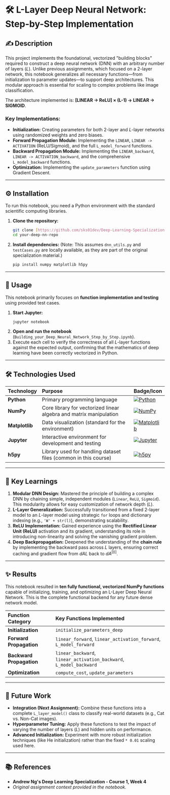 # 🛠️ L-Layer Deep Neural Network: Step-by-Step Implementation

## ✍️ Description

This project implements the foundational, vectorized "building blocks" required to construct a deep neural network (DNN) with an arbitrary number of layers ($L$). Unlike previous assignments, which focused on a 2-layer network, this notebook generalizes all necessary functions—from initialization to parameter updates—to support deep architectures. This modular approach is essential for scaling to complex problems like image classification.

The architecture implemented is: **[LINEAR -> ReLU] $\times$ (L-1) -> LINEAR -> SIGMOID**.

### Key Implementations:

* **Initialization:** Creating parameters for both 2-layer and $L$-layer networks using randomized weights and zero biases.
* **Forward Propagation Module:** Implementing the `LINEAR`, `LINEAR -> ACTIVATION` (ReLU/Sigmoid), and the full `L_model_forward` functions.
* **Backward Propagation Module:** Implementing the `LINEAR_backward`, `LINEAR -> ACTIVATION_backward`, and the comprehensive `L_model_backward` functions.
* **Optimization:** Implementing the `update_parameters` function using Gradient Descent.

---

## ⚙️ Installation

To run this notebook, you need a Python environment with the standard scientific computing libraries.

1.  **Clone the repository:**
    ```bash
    git clone [https://github.com/sks01dev/Deep-Learning-Specialization](https://github.com/sks01dev/Deep-Learning-Specialization)
    cd your-deep-nn-repo
    ```

2.  **Install dependencies:**
    (Note: This assumes `dnn_utils.py` and `testCases.py` are locally available, as they are part of the original specialization material.)
    ```bash
    pip install numpy matplotlib h5py
    ```

---

## 🏃 Usage

This notebook primarily focuses on **function implementation and testing** using provided test cases.

1.  **Start Jupyter:**
    ```bash
    jupyter notebook
    ```
2.  **Open and run the notebook** (`Building_your_Deep_Neural_Network_Step_by_Step.ipynb`).
3.  Execute each cell to verify the correctness of all $L$-layer functions against the expected output, confirming that the mathematics of deep learning have been correctly vectorized in Python.

---

## 🛠️ Technologies Used

| Technology | Purpose | Badge/Icon |
| :--- | :--- | :--- |
| **Python** | Primary programming language | [![Python](https://img.shields.io/badge/Python-3.x-blue?style=flat-square&logo=python&logoColor=white)](https://www.python.org/doc/) |
| **NumPy** | Core library for vectorized linear algebra and matrix manipulation | [![NumPy](https://img.shields.io/badge/NumPy-1.x-blue?style=flat-square&logo=numpy&logoColor=white)](https://numpy.org/doc/) |
| **Matplotlib** | Data visualization (standard for the environment) | [![Matplotlib](https://img.shields.io/badge/Matplotlib-3.x-red?style=flat-square&logo=matplotlib&logoColor=white)](https://matplotlib.org/stable/contents.html) |
| **Jupyter** | Interactive environment for development and testing | [![Jupyter](https://img.shields.io/badge/Jupyter-Notebook-orange?style=flat-square&logo=jupyter&logoColor=white)](https://jupyter.org/documentation) |
| **h5py** | Library used for handling dataset files (common in this course) | [![h5py](https://img.shields.io/badge/h5py-3.x-blueviolet?style=flat-square)](https://docs.h5py.org/en/latest/) |

---

## 🧠 Key Learnings

1.  **Modular DNN Design:** Mastered the principle of building a complex DNN by chaining simple, independent modules (`Linear`, `ReLU`, `Sigmoid`). This modularity allows for easy customization of network depth ($L$).
2.  **L-Layer Generalization:** Successfully transitioned from a fixed 2-layer model to an $L$-layer model using strategic `for` loops and dictionary indexing (e.g., `'W' + str(l)`), demonstrating scalability.
3.  **ReLU Implementation:** Gained experience using the **Rectified Linear Unit (ReLU)** activation and its gradient, understanding its role in introducing non-linearity and solving the vanishing gradient problem.
4.  **Deep Backpropagation:** Deepened the understanding of the **chain rule** by implementing the backward pass across $L$ layers, ensuring correct caching and gradient flow from $dAL$ back to $dA^{[0]}$.

---

## ✨ Results

This notebook resulted in **ten fully functional, vectorized NumPy functions** capable of initializing, training, and optimizing an L-Layer Deep Neural Network. This is the complete functional backend for any future dense network model.

| Function Category | Key Functions Implemented |
| :--- | :--- |
| **Initialization** | `initialize_parameters_deep` |
| **Forward Propagation** | `linear_forward`, `linear_activation_forward`, `L_model_forward` |
| **Backward Propagation** | `linear_backward`, `linear_activation_backward`, `L_model_backward` |
| **Optimization** | `compute_cost`, `update_parameters` |

---

## 🚀 Future Work

* **Integration (Next Assignment):** Combine these functions into a complete `L_layer_model()` class to classify real-world datasets (e.g., Cat vs. Non-Cat images).
* **Hyperparameter Tuning:** Apply these functions to test the impact of varying the number of layers ($L$) and hidden units on performance.
* **Advanced Initialization:** Experiment with more robust initialization techniques (like He initialization) rather than the fixed `* 0.01` scaling used here.

---

## 📚 References

* **Andrew Ng's Deep Learning Specialization - Course 1, Week 4**
* *Original assignment context provided in the notebook.*

